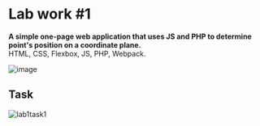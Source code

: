 # Lab work #1
**A simple one-page web application that uses JS and PHP to determine point's position on a coordinate plane.**  
HTML, CSS, Flexbox, JS, PHP, Webpack.

![image](https://github.com/foliageh/itmo-web-lab1/assets/46216950/b498b89d-bcc3-41e5-a961-2c6bb82894cf)

## Task
![lab1task1](https://github.com/foliageh/itmo-web-lab1/assets/46216950/4c012153-1362-453c-8777-3286e5d04cf2)
